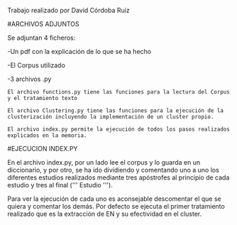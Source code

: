 Trabajo realizado por David Córdoba Ruiz

#ARCHIVOS ADJUNTOS

Se adjuntan 4 ficheros: 

-Un pdf con la explicación de lo que se ha hecho

-El Corpus utilizado

-3 archivos .py

	El archivo functions.py tiene las funciones para la lectura del Corpus y el tratamiento texto
	
	El archivo Clustering.py tiene las funciones para la ejecución de la clusterización incluyendo la implementación de un cluster propio.

	El archivo index.py permite la ejecución de todos los pasos realizados explicados en la memoria.

#EJECUCION INDEX.PY

En el archivo index.py, por un lado lee el corpus y lo guarda en un diccionario, y por otro,
se ha ido dividiendo y comentando uno a uno los diferentes estudios realizados mediante tres 
apóstrofes al principio de cada estudio y tres al final (''' Estudio ''').

Para ver la ejecución de cada uno es aconsejable descomentar el que se quiera y comentar los demás.
Por defecto se ejecuta el primer tratamiento realizado que es la extracción de EN y su efectividad 
en el cluster. 
